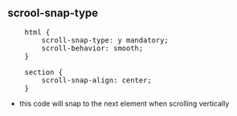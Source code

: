 ## scrool-snap-type

<pre>
    html {
        scroll-snap-type: y mandatory;
        scroll-behavior: smooth;
    }

    section {
        scroll-snap-align: center;
    }
</pre>

- this code will snap to the next element when scrolling vertically
